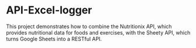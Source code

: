 # API-Excel-logger
This project demonstrates how to combine the Nutritionix API, which provides nutritional data for foods and exercises, with the Sheety API, which turns Google Sheets into a RESTful API.
